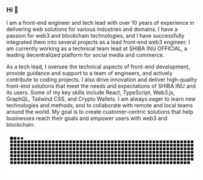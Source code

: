 ### Hi 👋

I am a front-end engineer and tech lead with over 10 years of experience in delivering web solutions for various industries and domains. I have a passion for web3 and blockchain technologies, and I have successfully integrated them into several projects as a lead front-end web3 engineer. I am currently working as a technical team lead at SHIBA INU OFFICIAL, a leading decentralized platform for social media and commerce.

As a tech lead, I oversee the technical aspects of front-end development, provide guidance and support to a team of engineers, and actively contribute to coding projects. I also drive innovation and deliver high-quality front-end solutions that meet the needs and expectations of SHIBA INU and its users. Some of my key skills include React, TypeScript, Web3.js, GraphQL, Tailwind CSS, and Crypto Wallets. I am always eager to learn new technologies and methods, and to collaborate with remote and local teams around the world. My goal is to create customer-centric solutions that help businesses reach their goals and empower users with web3 and blockchain.

![](https://github.com/Platane/snk/raw/output/github-contribution-grid-snake.svg#gh-light-mode-only)

<!--
**xdemocle/xdemocle** is a ✨ _special_ ✨ repository because its `README.md` (this file) appears on your GitHub profile.

Here are some ideas to get you started:

- 🔭 I’m currently working on ...
- 🌱 I’m currently learning ...
- 👯 I’m looking to collaborate on ...
- 🤔 I’m looking for help with ...
- 💬 Ask me about ...
- 📫 How to reach me: ...
- 😄 Pronouns: ...
- ⚡ Fun fact: ...
-->
